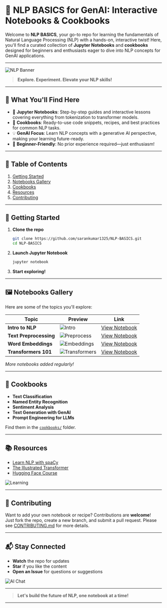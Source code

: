 # 🚀 NLP BASICS for GenAI: Interactive Notebooks & Cookbooks

Welcome to **NLP BASICS**, your go-to repo for learning the fundamentals of Natural Language Processing (NLP) with a hands-on, interactive twist! Here, you'll find a curated collection of **Jupyter Notebooks** and **cookbooks** designed for beginners and enthusiasts eager to dive into NLP concepts for GenAI applications.

---

![NLP Banner](https://images.unsplash.com/photo-1464983953574-0892a716854b?auto=format&fit=crop&w=1200&q=80)

> **Explore. Experiment. Elevate your NLP skills!**

---

## 🌟 What You'll Find Here

- 📓 **Jupyter Notebooks**: Step-by-step guides and interactive lessons covering everything from tokenization to transformer models.
- 🍳 **Cookbooks**: Ready-to-use code snippets, recipes, and best practices for common NLP tasks.
- 💡 **GenAI Focus**: Learn NLP concepts with a generative AI perspective, making your learning future-ready.
- 🎯 **Beginner-Friendly**: No prior experience required—just enthusiasm!

---

## 📖 Table of Contents

1. [Getting Started](#getting-started)
2. [Notebooks Gallery](#notebooks-gallery)
3. [Cookbooks](#cookbooks)
4. [Resources](#resources)
5. [Contributing](#contributing)

---

## 🏁 Getting Started

1. **Clone the repo**  
   ```bash
   git clone https://github.com/sarankumar1325/NLP-BASICS.git
   cd NLP-BASICS
   ```
2. **Launch Jupyter Notebook**  
   ```bash
   jupyter notebook
   ```
3. **Start exploring!**

---

## 🖼️ Notebooks Gallery

Here are some of the topics you'll explore:

| Topic                | Preview                        | Link  |
|----------------------|-------------------------------|-------|
| **Intro to NLP**     | ![Intro](https://media.giphy.com/media/3o7qE1YN7aBOFPRw8E/giphy.gif) | [View Notebook](notebooks/Intro_to_NLP.ipynb) |
| **Text Preprocessing** | ![Preprocess](https://media.giphy.com/media/l3q2K5jinAlChoCLS/giphy.gif) | [View Notebook](notebooks/Text_Preprocessing.ipynb) |
| **Word Embeddings**  | ![Embeddings](https://images.unsplash.com/photo-1519389950473-47ba0277781c?auto=format&fit=crop&w=400&q=80) | [View Notebook](notebooks/Word_Embeddings.ipynb) |
| **Transformers 101** | ![Transformers](https://media.giphy.com/media/duzpaTbCUy9Vu/giphy.gif) | [View Notebook](notebooks/Transformers_101.ipynb) |

*More notebooks added regularly!*

---

## 🍳 Cookbooks

- **Text Classification**
- **Named Entity Recognition**
- **Sentiment Analysis**
- **Text Generation with GenAI**
- **Prompt Engineering for LLMs**

Find them in the [`cookbooks/`](cookbooks/) folder.

---

## 📚 Resources

- [Learn NLP with spaCy](https://spacy.io/)
- [The Illustrated Transformer](https://jalammar.github.io/illustrated-transformer/)
- [Hugging Face Course](https://huggingface.co/course/chapter1)

![Learning](https://images.unsplash.com/photo-1513258496099-48168024aec0?auto=format&fit=crop&w=800&q=80)

---

## 🤝 Contributing

Want to add your own notebook or recipe? Contributions are **welcome**!  
Just fork the repo, create a new branch, and submit a pull request. Please see [CONTRIBUTING.md](CONTRIBUTING.md) for more details.

---

## 📬 Stay Connected

- **Watch** the repo for updates
- **Star** if you like the content
- **Open an Issue** for questions or suggestions

![AI Chat](https://images.unsplash.com/photo-1506744038136-46273834b3fb?auto=format&fit=crop&w=800&q=80)

---

> **Let's build the future of NLP, one notebook at a time!**

---

